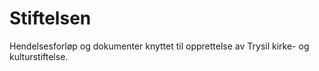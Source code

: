 # Stiftelsen
Hendelsesforløp og dokumenter knyttet til opprettelse av Trysil kirke- og kulturstiftelse.
